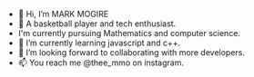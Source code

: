 - 👋 Hi, I’m MARK MOGIRE
- 👀 A basketball player and tech enthusiast.
- I'm currently pursuing Mathematics and computer science.
- 🌱 I’m currently learning javascript and c++.
- 💞️ I’m looking forward to collaborating with more developers.
- 📫 You reach me @thee_mmo on instagram.

<!---
MOGIRE11/MOGIRE11 is a ✨ special ✨ repository because its `README.md` (this file) appears on your GitHub profile.
You can click the Preview link to take a look at your changes.
--->

